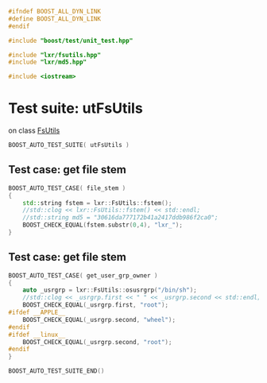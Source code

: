 ```cpp
#ifndef BOOST_ALL_DYN_LINK
#define BOOST_ALL_DYN_LINK
#endif

#include "boost/test/unit_test.hpp"

#include "lxr/fsutils.hpp"
#include "lxr/md5.hpp"

#include <iostream>
````

# Test suite: utFsUtils

on class [FsUtils](../src/fsutils.hpp.md)

```cpp
BOOST_AUTO_TEST_SUITE( utFsUtils )
```
## Test case: get file stem
```cpp
BOOST_AUTO_TEST_CASE( file_stem )
{
	std::string fstem = lxr::FsUtils::fstem();
	//std::clog << lxr::FsUtils::fstem() << std::endl;
	//std::string md5 = "30616da777172b41a2417ddb986f2ca0";
	BOOST_CHECK_EQUAL(fstem.substr(0,4), "lxr_");
}
```

## Test case: get file stem
```cpp
BOOST_AUTO_TEST_CASE( get_user_grp_owner )
{
	auto _usrgrp = lxr::FsUtils::osusrgrp("/bin/sh");
	//std::clog << _usrgrp.first << " " << _usrgrp.second << std::endl;
	BOOST_CHECK_EQUAL(_usrgrp.first, "root");
#ifdef __APPLE__
	BOOST_CHECK_EQUAL(_usrgrp.second, "wheel");
#endif
#ifdef __linux__
	BOOST_CHECK_EQUAL(_usrgrp.second, "root");
#endif
}
```

```cpp
BOOST_AUTO_TEST_SUITE_END()
```
